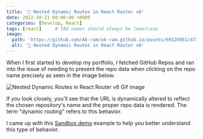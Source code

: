 ```yaml
---
title: '🎯 Nested Dynamic Routes in React Router v6'
date: 2022-10-21 00:00:00 +0000
categories: [Develop, React]
tags: [react]     # TAG names should always be lowercase
image:
  path: 'https://github.com/Ak-ram/ak-ram.github.io/assets/69124951/473c0f36-073b-4889-a3dc-7b2a454f621f'
  alt: '🎯 Nested Dynamic Routes in React Router v6'
---
```


When I first started to develop my portfolio, I fetched GitHub Repos and ran into the issue of needing to present the repo data when clicking on the repo name precisely as seen in the image below.

![Nested Dynamic Routes in React Router v6 Gif image](https://dev-to-uploads.s3.amazonaws.com/uploads/articles/p7xvrv6ytxw6womnb9mr.gif)

If you look closely, you'll see that the URL is dynamically altered to reflect the chosen repository's name and the proper repo data is rendered. The term "dynamic routing" refers to this behavior.

I came up with this [Sandbox demo](https://codesandbox.io/s/dynamic-routing-with-react-router-dom-dw8kln) example to help you better understand this type of behavior.

